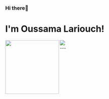 ### Hi there👋
# I'm Oussama Lariouch!
<div>
  <img height="170" align="left" src="https://github-readme-stats.vercel.app/api?username=LariouchOussama&show_icons=true&theme=cobalt" />
  <img src="https://github-readme-stats.vercel.app/api/top-langs/?username=LariouchOussama&layout=compact&theme=cobalt" />
</div>
---

